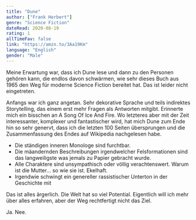 ```yaml
---
title: "Dune"
author: ["Frank Herbert"]
genre: "Science Fiction"
dateRead: 2020-08-19
rating: 1
allTimeFav: false
link: "https://amzn.to/3Aa19Km"
language: "English"
gender: "Male"
---
```


Meine Erwartung war, dass ich Dune lese und dann zu den Personen gehören kann, die endlos davon schwärmen, wie sehr dieses Buch aus 1965 den Weg für moderne Science Fiction bereitet hat. Das ist leider nicht eingetreten.

Anfangs war ich ganz angetan. Sehr dekorative Sprache und teils indirektes Storytelling, das einem erst mehr Fragen als Antworten mitgibt. Erinnerte mich ein bisschen an A Song Of Ice And Fire. Wo letzteres aber mit der Zeit interessanter, komplexer und fantastischer wird, hat mich Dune zum Ende hin so sehr genervt, dass ich die letzten 100 Seiten übersprungen und die Zusammenfassung des Endes auf Wikipedia nachgelesen habe.

- Die ständigen inneren Monologe sind furchtbar.
- Die mäandernden Beschreibungen irgendwelcher Felsformationen sind das langweiligste was jemals zu Papier gebracht wurde.
- Alle Charaktere sind unsympathisch oder völlig verachtenswert. Warum ist die Mutter… so wie sie ist. Ekelhaft.
- Irgendwie schwingt ein genereller rassistischer Unterton in der Geschichte mit

Das ist alles ärgerlich. Die Welt hat so viel Potential. Eigentlich will ich mehr über alles erfahren, aber der Weg rechtfertigt nicht das Ziel.

Ja. Nee.

